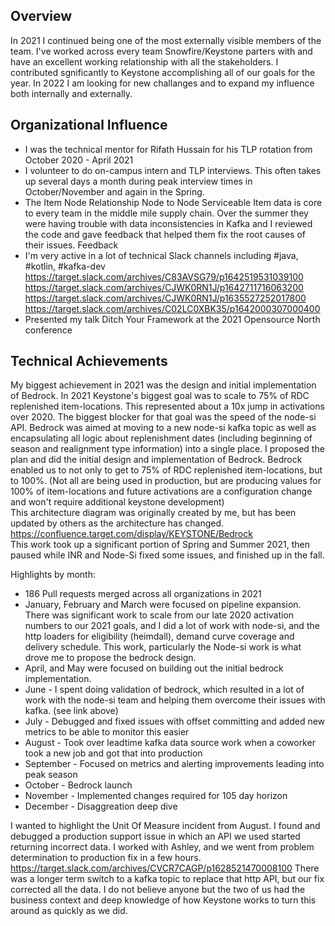 ## Overview  
  
In 2021 I continued being one of the most externally visible members of the team. I've worked across every team Snowfire/Keystone parters with and have an excellent working relationship with all the stakeholders. I contributed sgnificantly to Keystone accomplishing all of our goals for the year. In 2022 I am looking for new challanges and to expand my influence both internally and externally.   
  
## Organizational Influence  
* I was the technical mentor for Rifath Hussain for his TLP rotation from October 2020 - April 2021  
* I volunteer to do on-campus intern and TLP interviews. This often takes up several days a month during peak interview times in October/November and again in the Spring.  
* The Item Node Relationship Node to Node Serviceable Item data is core to every team in the middle mile supply chain. Over the summer they were having trouble with data inconsistencies in Kafka and I reviewed the code and gave feedback that helped them fix the root causes of their issues. Feedback  
* I'm very active in a lot of technical Slack channels including #java, #kotlin, #kafka-dev  
https://target.slack.com/archives/C83AVSG79/p1642519531039100  
https://target.slack.com/archives/CJWK0RN1J/p1642711716063200  
https://target.slack.com/archives/CJWK0RN1J/p1635527252017800  
https://target.slack.com/archives/C02LC0XBK35/p1642000307000400  
* Presented my talk Ditch Your Framework at the 2021 Opensource North conference  
  
## Technical Achievements  
  
My biggest achievement in 2021 was the design and initial implementation of Bedrock. In 2021 Keystone's biggest goal was to scale to 75% of RDC replenished item-locations. This represented about a 10x jump in activations over 2020. The biggest blocker for that goal was the speed of the node-si API. Bedrock was aimed at moving to a new node-si kafka topic as well as encapsulating all logic about replenishment dates (including beginning of season and realignment type information) into a single place. I proposed the plan and did the initial design and implementation of Bedrock. Bedrock enabled us to not only to get to 75% of RDC replenished item-locations, but to 100%. (Not all are being used in production, but are producing values for 100% of item-locations and future activations are a configuration change and won't require additional keystone development)  
This architecture diagram was originally created by me, but has been updated by others as the architecture has changed. https://confluence.target.com/display/KEYSTONE/Bedrock  
This work took up a significant portion of Spring and Summer 2021, then paused while INR and Node-Si fixed some issues, and finished up in the fall.  
  
Highlights by month:  
* 186 Pull requests merged across all organizations in 2021  
* January, February and March were focused on pipeline expansion. There was significant work to scale from our late 2020 activation numbers to our 2021 goals, and I did a lot of work with node-si, and the http loaders for eligibility (heimdall), demand curve coverage and delivery schedule. This work, particularly the Node-si work is what drove me to propose the bedrock design.  
* April, and May were focused on building out the initial bedrock implementation.  
* June - I spent doing validation of bedrock, which resulted in a lot of work with the node-si team and helping them overcome their issues with kafka. (see link above)  
* July - Debugged and fixed issues with offset committing and added new metrics to be able to monitor this easier  
* August - Took over leadtime kafka data source work when a coworker took a new job and got that into production  
* September - Focused on metrics and alerting improvements leading into peak season  
* October - Bedrock launch  
* November - Implemented changes required for 105 day horizon  
* December - Disaggreation deep dive  
  
I wanted to highlight the Unit Of Measure incident from August. I found and debugged a production support issue in which an API we used started returning incorrect data. I worked with Ashley, and we went from problem determination to production fix in a few hours. https://target.slack.com/archives/CVCR7CAGP/p1628521470008100 There was a longer term switch to a kafka topic to replace that http API, but our fix corrected all the data. I do not believe anyone but the two of us had the business context and deep knowledge of how Keystone works to turn this around as quickly as we did.